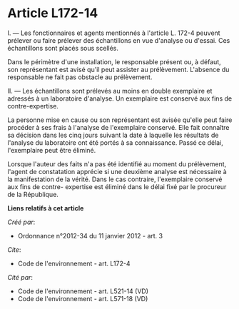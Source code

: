 # Article L172-14

I. ― Les fonctionnaires et agents mentionnés à l'article L. 172-4 peuvent prélever ou faire prélever des échantillons en vue
d'analyse ou d'essai. Ces échantillons sont placés sous scellés. 

Dans le périmètre d'une installation, le responsable présent ou, à défaut, son représentant est avisé qu'il peut assister au
prélèvement. L'absence du responsable ne fait pas obstacle au prélèvement. 

II. ― Les échantillons sont prélevés au moins en double exemplaire et adressés à un laboratoire d'analyse. Un exemplaire est
conservé aux fins de contre-expertise. 

La personne mise en cause ou son représentant est avisée qu'elle peut faire procéder à ses frais à l'analyse de l'exemplaire
conservé. Elle fait connaître sa décision dans les cinq jours suivant la date à laquelle les résultats de l'analyse du
laboratoire ont été portés à sa connaissance. Passé ce délai, l'exemplaire peut être éliminé. 

Lorsque l'auteur des faits n'a pas été identifié au moment du prélèvement, l'agent de constatation apprécie si une deuxième
analyse est nécessaire à la manifestation de la vérité. Dans le cas contraire, l'exemplaire conservé aux fins de contre-
expertise est éliminé dans le délai fixé par le procureur de la République.

**Liens relatifs à cet article**

_Créé par_:

  - Ordonnance n°2012-34 du 11 janvier 2012 - art. 3

_Cite_:

  - Code de l'environnement - art. L172-4

_Cité par_:

  - Code de l'environnement - art. L521-14 (VD)
  - Code de l'environnement - art. L571-18 (VD)
